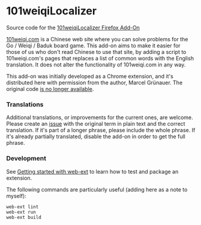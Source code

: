 101weiqiLocalizer
=================

Source code for the [101weiqiLocalizer Firefox Add-On](https://addons.mozilla.org/en-CA/firefox/addon/101weiqilocalizer/)

[101weiqi.com](https://www.101weiqi.com/) is a Chinese web site where you can solve problems for the Go / Weiqi / Baduk board game. This add-on aims to make it easier for those of us who don't read Chinese to use that site, by adding a script to 101weiqi.com's pages that replaces a list of common words with the English translation. It does not alter the functionality of 101weiqi.com in any way.

This add-on was initially developed as a Chrome extension, and it's distributed here with permission from the author, Marcel Grünauer. The original code [is no longer available](https://github.com/MarcelGruenauer/101weiqiLocalizer).

### Translations

Additional translations, or improvements for the current ones, are welcome. Please create an [issue](https://github.com/bani/101weiqiLocalizer/issues) with the original term in plain text and the correct translation. If it's part of a longer phrase, please include the whole phrase. If it's already partially translated, disable the add-on in order to get the full phrase.

### Development

See [Getting started with web-ext](https://extensionworkshop.com/documentation/develop/getting-started-with-web-ext/) to learn how to test and package an extension.

The following commands are particularly useful (adding here as a note to myself):
```
web-ext lint
web-ext run
web-ext build
```
